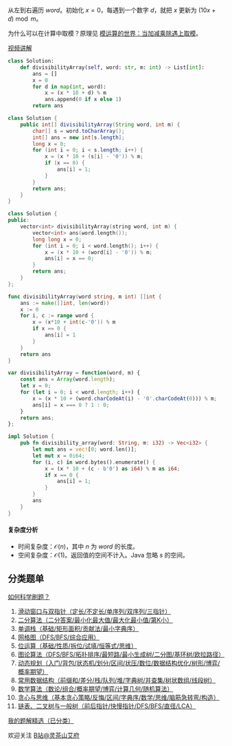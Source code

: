 从左到右遍历 $\textit{word}$。初始化 $x=0$，每遇到一个数字 $d$，就把 $x$ 更新为 $(10x+d)\bmod m$。

为什么可以在计算中取模？原理见 [模运算的世界：当加减乘除遇上取模](https://leetcode.cn/circle/discuss/mDfnkW/)。

[视频讲解](https://www.bilibili.com/video/BV1wj411G7sH/)

```py [sol-Python3]
class Solution:
    def divisibilityArray(self, word: str, m: int) -> List[int]:
        ans = []
        x = 0
        for d in map(int, word):
            x = (x * 10 + d) % m
            ans.append(0 if x else 1)
        return ans
```

```java [sol-Java]
class Solution {
    public int[] divisibilityArray(String word, int m) {
        char[] s = word.toCharArray();
        int[] ans = new int[s.length];
        long x = 0;
        for (int i = 0; i < s.length; i++) {
            x = (x * 10 + (s[i] - '0')) % m;
            if (x == 0) {
                ans[i] = 1;
            }
        }
        return ans;
    }
}
```

```cpp [sol-C++]
class Solution {
public:
    vector<int> divisibilityArray(string word, int m) {
        vector<int> ans(word.length());
        long long x = 0;
        for (int i = 0; i < word.length(); i++) {
            x = (x * 10 + (word[i] - '0')) % m;
            ans[i] = x == 0;
        }
        return ans;
    }
};
```

```go [sol-Go]
func divisibilityArray(word string, m int) []int {
	ans := make([]int, len(word))
	x := 0
	for i, c := range word {
		x = (x*10 + int(c-'0')) % m
		if x == 0 {
			ans[i] = 1
		}
	}
	return ans
}
```

```js [sol-JavaScript]
var divisibilityArray = function(word, m) {
    const ans = Array(word.length);
    let x = 0;
    for (let i = 0; i < word.length; i++) {
        x = (x * 10 + (word.charCodeAt(i) - '0'.charCodeAt(0))) % m;
        ans[i] = x === 0 ? 1 : 0;
    }
    return ans;
};
```

```rust [sol-Rust]
impl Solution {
    pub fn divisibility_array(word: String, m: i32) -> Vec<i32> {
        let mut ans = vec![0; word.len()];
        let mut x = 0i64;
        for (i, c) in word.bytes().enumerate() {
            x = (x * 10 + (c - b'0') as i64) % m as i64;
            if x == 0 {
                ans[i] = 1;
            }
        }
        ans
    }
}
```

#### 复杂度分析

- 时间复杂度：$\mathcal{O}(n)$，其中 $n$ 为 $\textit{word}$ 的长度。
- 空间复杂度：$\mathcal{O}(1)$。返回值的空间不计入。Java 忽略 $s$ 的空间。

## 分类题单

[如何科学刷题？](https://leetcode.cn/circle/discuss/RvFUtj/)

1. [滑动窗口与双指针（定长/不定长/单序列/双序列/三指针）](https://leetcode.cn/circle/discuss/0viNMK/)
2. [二分算法（二分答案/最小化最大值/最大化最小值/第K小）](https://leetcode.cn/circle/discuss/SqopEo/)
3. [单调栈（基础/矩形面积/贡献法/最小字典序）](https://leetcode.cn/circle/discuss/9oZFK9/)
4. [网格图（DFS/BFS/综合应用）](https://leetcode.cn/circle/discuss/YiXPXW/)
5. [位运算（基础/性质/拆位/试填/恒等式/思维）](https://leetcode.cn/circle/discuss/dHn9Vk/)
6. [图论算法（DFS/BFS/拓扑排序/最短路/最小生成树/二分图/基环树/欧拉路径）](https://leetcode.cn/circle/discuss/01LUak/)
7. [动态规划（入门/背包/状态机/划分/区间/状压/数位/数据结构优化/树形/博弈/概率期望）](https://leetcode.cn/circle/discuss/tXLS3i/)
8. [常用数据结构（前缀和/差分/栈/队列/堆/字典树/并查集/树状数组/线段树）](https://leetcode.cn/circle/discuss/mOr1u6/)
9. [数学算法（数论/组合/概率期望/博弈/计算几何/随机算法）](https://leetcode.cn/circle/discuss/IYT3ss/)
10. [贪心与思维（基本贪心策略/反悔/区间/字典序/数学/思维/脑筋急转弯/构造）](https://leetcode.cn/circle/discuss/g6KTKL/)
11. [链表、二叉树与一般树（前后指针/快慢指针/DFS/BFS/直径/LCA）](https://leetcode.cn/circle/discuss/K0n2gO/)

[我的题解精选（已分类）](https://github.com/EndlessCheng/codeforces-go/blob/master/leetcode/SOLUTIONS.md)

欢迎关注 [B站@灵茶山艾府](https://space.bilibili.com/206214)
